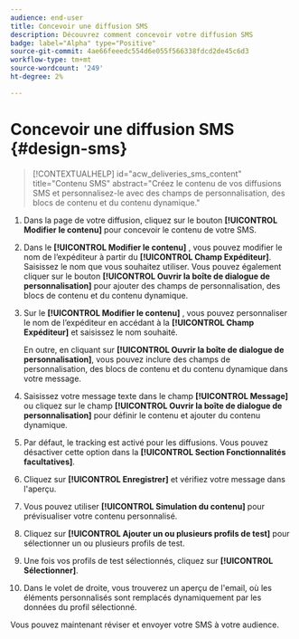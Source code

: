 ```yaml
---
audience: end-user
title: Concevoir une diffusion SMS
description: Découvrez comment concevoir votre diffusion SMS
badge: label="Alpha" type="Positive"
source-git-commit: 4ae66feeedc554d6e055f566338fdcd2de45c6d3
workflow-type: tm+mt
source-wordcount: '249'
ht-degree: 2%

---
```


# Concevoir une diffusion SMS {#design-sms}

>[!CONTEXTUALHELP]
>id="acw_deliveries_sms_content"
>title="Contenu SMS"
>abstract="Créez le contenu de vos diffusions SMS et personnalisez-le avec des champs de personnalisation, des blocs de contenu et du contenu dynamique."

1. Dans la page de votre diffusion, cliquez sur le bouton **[!UICONTROL Modifier le contenu]** pour concevoir le contenu de votre SMS.

1. Dans le **[!UICONTROL Modifier le contenu]** , vous pouvez modifier le nom de l’expéditeur à partir du **[!UICONTROL Champ Expéditeur]**. Saisissez le nom que vous souhaitez utiliser. Vous pouvez également cliquer sur le bouton **[!UICONTROL Ouvrir la boîte de dialogue de personnalisation]** pour ajouter des champs de personnalisation, des blocs de contenu et du contenu dynamique.

1. Sur le **[!UICONTROL Modifier le contenu]** , vous pouvez personnaliser le nom de l’expéditeur en accédant à la **[!UICONTROL Champ Expéditeur]** et saisissez le nom souhaité.

   En outre, en cliquant sur **[!UICONTROL Ouvrir la boîte de dialogue de personnalisation]**, vous pouvez inclure des champs de personnalisation, des blocs de contenu et du contenu dynamique dans votre message.

1. Saisissez votre message texte dans le champ **[!UICONTROL Message]** ou cliquez sur le champ **[!UICONTROL Ouvrir la boîte de dialogue de personnalisation]** pour définir le contenu et ajouter du contenu dynamique.

1. Par défaut, le tracking est activé pour les diffusions. Vous pouvez désactiver cette option dans la **[!UICONTROL Section Fonctionnalités facultatives]**.

1. Cliquez sur **[!UICONTROL Enregistrer]** et vérifiez votre message dans l&#39;aperçu.

1. Vous pouvez utiliser **[!UICONTROL Simulation du contenu]** pour prévisualiser votre contenu personnalisé.

1. Cliquez sur **[!UICONTROL Ajouter un ou plusieurs profils de test]** pour sélectionner un ou plusieurs profils de test.

1. Une fois vos profils de test sélectionnés, cliquez sur **[!UICONTROL Sélectionner]**.

1. Dans le volet de droite, vous trouverez un aperçu de l&#39;email, où les éléments personnalisés sont remplacés dynamiquement par les données du profil sélectionné.

Vous pouvez maintenant réviser et envoyer votre SMS à votre audience.
